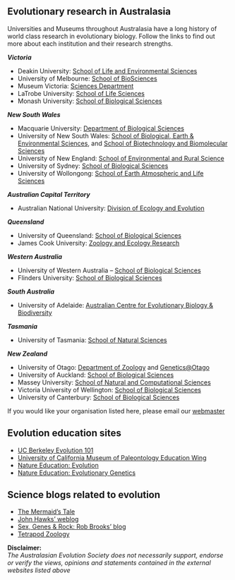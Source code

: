 ## Evolutionary research in Australasia

Universities and Museums throughout Australasia have a long history of world class research in evolutionary biology. Follow the links to find out more about each institution and their research strengths.

***Victoria***

- Deakin University: [School of Life and Environmental Sciences](https://www.deakin.edu.au/life-environmental-sciences)
- University of Melbourne: [School of BioSciences](https://biosciences.unimelb.edu.au)
- Museum Victoria: [Sciences Department](https://museumsvictoria.com.au/about-us/staff/natural-sciences/)
- LaTrobe University: [School of Life Sciences](https://www.latrobe.edu.au/school-life-sciences)
- Monash University: [School of Biological Sciences](http://monash.edu/science/about/schools/biological-sciences/)

***New South Wales***

- Macquarie University: [Department of Biological Sciences](http://www.bio.mq.edu.au/)
- University of New South Wales: [School of Biological, Earth & Environmental Sciences](https://www.bees.unsw.edu.au), and [School of Biotechnology and Biomolecular Sciences](https://www.babs.unsw.edu.au)
- University of New England: [School of Environmental and Rural Science](http://www.une.edu.au/ers/)
- University of Sydney: [School of Biological Sciences](http://sydney.edu.au/science/biology/)
- University of Wollongong: [School of Earth Atmospheric and Life Sciences](https://www.uow.edu.au/science-medicine-health/schools-entities/school-of-earth-atmospheric-and-life-sciences/)

***Australian Capital Territory***

- Australian National University: [Division of Ecology and Evolution](https://biology.anu.edu.au/research/divisions/division-ecology-and-evolution)

***Queensland***

- University of Queensland: [School of Biological Sciences](http://www.biology.uq.edu.au/)
- James Cook University: [Zoology and Ecology Research](https://www.jcu.edu.au/college-of-science-and-engineering/CSE-Research/zoology-and-ecology-research)

***Western Australia***

- University of Western Australia – [School of Biological Sciences](https://www.uwa.edu.au/science/schools/school-of-biological-sciences)
- Flinders University: [School of Biological Sciences](http://www.flinders.edu.au/science_engineering/biology/)

***South Australia***

- University of Adelaide: [Australian Centre for Evolutionary Biology & Biodiversity](http://www.adelaide.edu.au/environment/acebb/)

***Tasmania***

- University of Tasmania: [School of Natural Sciences](https://www.utas.edu.au/natural-sciences/biological-sciences)

***New Zealand***

- University of Otago: [Department of Zoology](http://www.otago.ac.nz/zoology/) and [Genetics@Otago](http://www.otago.ac.nz/genetics/)
- University of Auckland: [School of Biological Sciences](http://www.sbs.auckland.ac.nz/uoa/)
- Massey University: [School of Natural and Computational Sciences](https://www.massey.ac.nz/massey/explore/departments/institute-natural-mathematical-sciences/institute-natural-mathematical-sciences_home.cfm)
- Victoria University of Wellington: [School of Biological Sciences](http://www.victoria.ac.nz/sbs)
- University of Canterbury: [School of Biological Sciences](https://www.canterbury.ac.nz/science/schools-and-departments/biological-sciences/)

If you would like your organisation listed here, please email our [webmaster](ausevolutionsociety@gmail.com)

## Evolution education sites

- [UC Berkeley Evolution 101](http://evolution.berkeley.edu/)
- [University of California Museum of Paleontology Education Wing](http://www.ucmp.berkeley.edu/history/evolution.html)
- [Nature Education: Evolution](http://www.nature.com/scitable/knowledge/evolution-13228138)
- [Nature Education: Evolutionary Genetics](http://www.nature.com/scitable/topic/evolutionary-genetics-13)

## Science blogs related to evolution

- [The Mermaid’s Tale](http://ecodevoevo.blogspot.com/)
- [John Hawks’ weblog](http://johnhawks.net/weblog)
- [Sex, Genes & Rock: Rob Brooks’ blog](http://www.robbrooks.net/)
- [Tetrapod Zoology](http://blogs.scientificamerican.com/tetrapod-zoology/)

**Disclaimer:**  
_The Australasian Evolution Society does not necessarily support, endorse or verify the views, opinions and statements contained in the external websites listed above_
